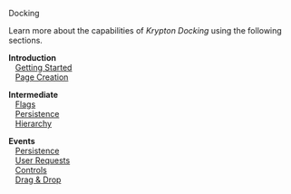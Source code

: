 Docking

Learn more about the capabilities of *Krypton Docking* using the following
sections.  
  
**Introduction**  
   [Getting Started](topic121.md)  
   [Page Creation](topic122.md)

  
**Intermediate**  
   [Flags](topic123.md)  
   [Persistence](topic124.md)  
   [Hierarchy](topic125.md)

  
**Events**  
   [Persistence](topic126.md)  
   [User Requests](topic127.md)  
   [Controls](topic128.md)  
   [Drag & Drop](topic129.md)
